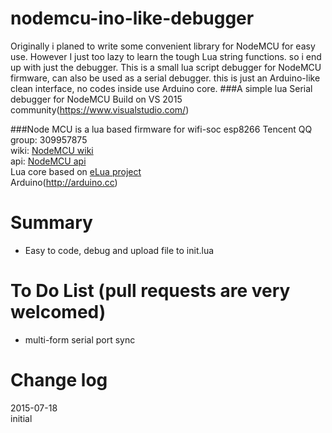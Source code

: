 # nodemcu-ino-like-debugger
Originally i planed to write some convenient library for NodeMCU for easy use. However I just too lazy to learn the tough Lua string functions.
so i end up with just the debugger.
This is a small lua script debugger for NodeMCU firmware, can also be used as a serial debugger.
this is just an Arduino-like clean interface, no codes inside use Arduino core. 
###A simple lua Serial debugger for NodeMCU
Build on VS 2015 community(https://www.visualstudio.com/)<br />

###Node MCU is a lua based firmware for wifi-soc esp8266
Tencent QQ group: 309957875<br />
wiki: [NodeMCU wiki](https://github.com/nodemcu/nodemcu-firmware/wiki)<br />
api: [NodeMCU api](https://github.com/nodemcu/nodemcu-firmware/wiki/nodemcu_api_en)<br />
Lua core based on [eLua project](http://www.eluaproject.net/)<br />
Arduino(http://arduino.cc)<br />


# Summary
- Easy to code, debug and upload file to init.lua


# To Do List (pull requests are very welcomed)
- multi-form serial port sync


# Change log
2015-07-18<br />
initial

